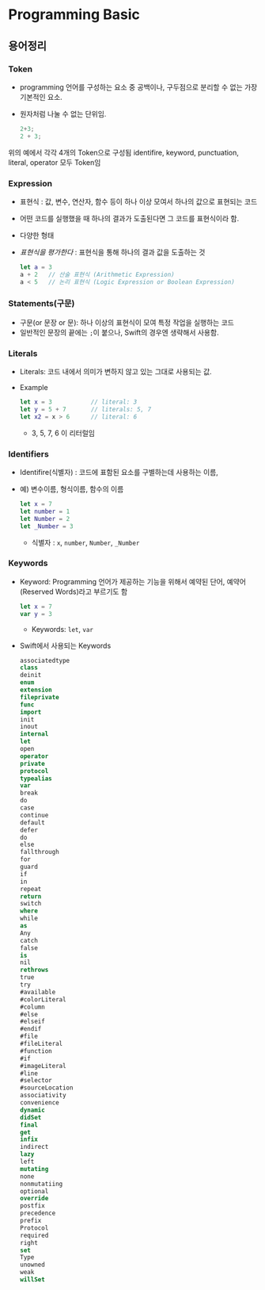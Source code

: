 # Programming Basic

## 용어정리

###  Token

* programming 언어를 구성하는 요소 중 공백이나, 구두점으로 분리할 수 없는 가장 기본적인 요소.
* 원자처럼 나눌 수 없는 단위임.

	```Swift
	2+3;
	2 + 3;
	```
위의 예에서 각각 4개의 Token으로 구성됨
identifire, keyword, punctuation, literal, operator 모두 Token임

### Expression

* 표현식 : 값, 변수, 연산자, 함수 등이 하나 이상 모여서 하나의 값으로 표현되는 코드
* 어떤 코드를 실행했을 때 하나의 결과가 도출된다면 그 코드를 표현식이라 함.
* 다양한 형태
* _표현식을 평가한다_ : 표현식을 통해 하나의 결과 값을 도출하는 것

	```Swift
	let a = 3
	a + 2	// 산술 표현식 (Arithmetic Expression)
	a < 5	// 논리 표현식 (Logic Expression or Boolean Expression)
	```

### Statements(구문)

* 구문(or 문장 or 문): 하나 이상의 표현식이 모여 특정 작업을 실행하는 코드
* 일반적인 문장의 끝에는 `;`이 붙으나, Swift의 경우엔 생략해서 사용함.

### Literals

* Literals: 코드 내에서 의미가 변하지 않고 있는 그대로 사용되는 값.
* Example

	```Swift
	let x = 3			// literal: 3
	let y = 5 + 7		// literals: 5, 7
	let x2 = x > 6		// literal: 6
	```
	- 3, 5, 7, 6 이 리터럴임

### Identifiers

* Identifire(식별자) : 코드에 표함된 요소를 구별하는데 사용하는 이름,
* 예) 변수이름, 형식이름, 함수의 이름

	```Swift
	let x = 7
	let number = 1
	let Number = 2
	let _Number = 3
	```
	- 식별자 : `x`, `number`, `Number`, `_Number`

### Keywords

* Keyword: Programming 언어가 제공하는 기능을 위해서 예약된 단어, 예약어(Reserved Words)라고 부르기도 함

	```Swift
	let x = 7
	var y = 3
	```
	- Keywords: `let`, `var`

* Swift에서 사용되는 Keywords

	```Swift
	associatedtype
	class
	deinit
	enum
	extension
	fileprivate
	func
	import
	init
	inout
	internal
	let
	open
	operator
	private
	protocol
	typealias
	var
	break
	do
	case
	continue
	default
	defer
	do
	else
	fallthrough
	for
	guard
	if
	in
	repeat
	return
	switch
	where
	while
	as
	Any
	catch
	false
	is
	nil
	rethrows
	true
	try
	#available
	#colorLiteral
	#column
	#else
	#elseif
	#endif
	#file
	#fileLiteral
	#function
	#if
	#imageLiteral
	#line
	#selector
	#sourceLocation
	associativity
	convenience
	dynamic
	didSet
	final
	get
	infix
	indirect
	lazy
	left
	mutating
	none
	nonmutatiing
	optional
	override
	postfix
	precedence
	prefix
	Protocol
	required
	right
	set
	Type
	unowned
	weak
	willSet
	```